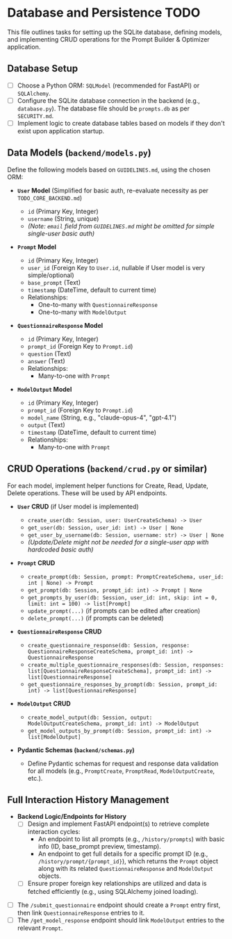 # Database and Persistence TODO

This file outlines tasks for setting up the SQLite database, defining models, and implementing CRUD operations for the Prompt Builder & Optimizer application.

## Database Setup

-   [ ] Choose a Python ORM: `SQLModel` (recommended for FastAPI) or `SQLAlchemy`.
-   [ ] Configure the SQLite database connection in the backend (e.g., `database.py`). The database file should be `prompts.db` as per `SECURITY.md`.
-   [ ] Implement logic to create database tables based on models if they don't exist upon application startup.

## Data Models (`backend/models.py`)

Define the following models based on `GUIDELINES.md`, using the chosen ORM:

-   **`User` Model** (Simplified for basic auth, re-evaluate necessity as per `TODO_CORE_BACKEND.md`)
    -   `id` (Primary Key, Integer)
    -   `username` (String, unique)
    -   *(Note: `email` field from `GUIDELINES.md` might be omitted for simple single-user basic auth)*

-   **`Prompt` Model**
    -   `id` (Primary Key, Integer)
    -   `user_id` (Foreign Key to `User.id`, nullable if User model is very simple/optional)
    -   `base_prompt` (Text)
    -   `timestamp` (DateTime, default to current time)
    -   Relationships:
        *   One-to-many with `QuestionnaireResponse`
        *   One-to-many with `ModelOutput`

-   **`QuestionnaireResponse` Model**
    -   `id` (Primary Key, Integer)
    -   `prompt_id` (Foreign Key to `Prompt.id`)
    -   `question` (Text)
    -   `answer` (Text)
    -   Relationships:
        *   Many-to-one with `Prompt`

-   **`ModelOutput` Model**
    -   `id` (Primary Key, Integer)
    -   `prompt_id` (Foreign Key to `Prompt.id`)
    -   `model_name` (String, e.g., "claude-opus-4", "gpt-4.1")
    -   `output` (Text)
    -   `timestamp` (DateTime, default to current time)
    -   Relationships:
        *   Many-to-one with `Prompt`

## CRUD Operations (`backend/crud.py` or similar)

For each model, implement helper functions for Create, Read, Update, Delete operations. These will be used by API endpoints.

-   **`User` CRUD** (if User model is implemented)
    -   `create_user(db: Session, user: UserCreateSchema) -> User`
    -   `get_user(db: Session, user_id: int) -> User | None`
    -   `get_user_by_username(db: Session, username: str) -> User | None`
    -   *(Update/Delete might not be needed for a single-user app with hardcoded basic auth)*

-   **`Prompt` CRUD**
    -   `create_prompt(db: Session, prompt: PromptCreateSchema, user_id: int | None) -> Prompt`
    -   `get_prompt(db: Session, prompt_id: int) -> Prompt | None`
    -   `get_prompts_by_user(db: Session, user_id: int, skip: int = 0, limit: int = 100) -> list[Prompt]`
    -   `update_prompt(...)` (if prompts can be edited after creation)
    -   `delete_prompt(...)` (if prompts can be deleted)

-   **`QuestionnaireResponse` CRUD**
    -   `create_questionnaire_response(db: Session, response: QuestionnaireResponseCreateSchema, prompt_id: int) -> QuestionnaireResponse`
    -   `create_multiple_questionnaire_responses(db: Session, responses: list[QuestionnaireResponseCreateSchema], prompt_id: int) -> list[QuestionnaireResponse]`
    -   `get_questionnaire_responses_by_prompt(db: Session, prompt_id: int) -> list[QuestionnaireResponse]`

-   **`ModelOutput` CRUD**
    -   `create_model_output(db: Session, output: ModelOutputCreateSchema, prompt_id: int) -> ModelOutput`
    -   `get_model_outputs_by_prompt(db: Session, prompt_id: int) -> list[ModelOutput]`

-   **Pydantic Schemas (`backend/schemas.py`)**
    -   Define Pydantic schemas for request and response data validation for all models (e.g., `PromptCreate`, `PromptRead`, `ModelOutputCreate`, etc.).

## Full Interaction History Management

-   **Backend Logic/Endpoints for History**
    -   [ ] Design and implement FastAPI endpoint(s) to retrieve complete interaction cycles:
        *   An endpoint to list all prompts (e.g., `/history/prompts`) with basic info (ID, base_prompt preview, timestamp).
        *   An endpoint to get full details for a specific prompt ID (e.g., `/history/prompt/{prompt_id}`), which returns the `Prompt` object along with its related `QuestionnaireResponse` and `ModelOutput` objects.
    -   [ ] Ensure proper foreign key relationships are utilized and data is fetched efficiently (e.g., using SQLAlchemy joined loading).
-   [ ] The `/submit_questionnaire` endpoint should create a `Prompt` entry first, then link `QuestionnaireResponse` entries to it.
-   [ ] The `/get_model_response` endpoint should link `ModelOutput` entries to the relevant `Prompt`. 